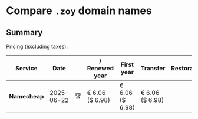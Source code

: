 # Compare `.zoy` domain names

## Summary

Pricing (excluding taxes):

| Service | Date |  | / Renewed year | First year | Transfer | Restoration |
|--|--|--|--|--|--|--|
| **Namecheap** | 2025-06-22 | 🏆 | € 6.06<br>($ 6.98) | € 6.06<br>($ 6.98) | € 6.06<br>($ 6.98) |  |
